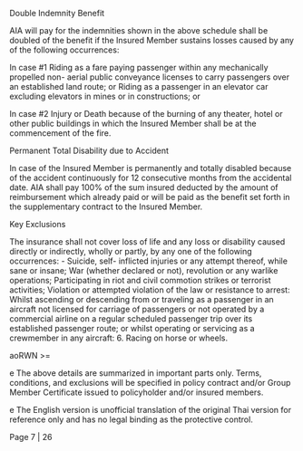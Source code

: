 Double Indemnity Benefit

AIA will pay for the indemnities shown in the above schedule shall be doubled of the benefit if
the Insured Member sustains losses caused by any of the following occurrences:

In case #1 Riding as a fare paying passenger within any mechanically propelled non- aerial
public conveyance licenses to carry passengers over an established land route;
or Riding as a passenger in an elevator car excluding elevators in mines or in
constructions; or

In case #2 Injury or Death because of the burning of any theater, hotel or other public
buildings in which the Insured Member shall be at the commencement of the
fire.

Permanent Total Disability due to Accident

In case of the Insured Member is permanently and totally disabled because of the accident
continuously for 12 consecutive months from the accidental date. AIA shall pay 100% of the sum
insured deducted by the amount of reimbursement which already paid or will be paid as the benefit
set forth in the supplementary contract to the Insured Member.

Key Exclusions

The insurance shall not cover loss of life and any loss or disability caused directly or indirectly,
wholly or partly, by any one of the following occurrences: -
Suicide, self- inflicted injuries or any attempt thereof, while sane or insane;
War (whether declared or not), revolution or any warlike operations;
Participating in riot and civil commotion strikes or terrorist activities;
Violation or attempted violation of the law or resistance to arrest:
Whilst ascending or descending from or traveling as a passenger in an aircraft not licensed for
carriage of passengers or not operated by a commercial airline on a regular scheduled
passenger trip over its established passenger route; or whilst operating or servicing as a
crewmember in any aircraft:
6. Racing on horse or wheels.

aoRWN >=

e The above details are summarized in important parts only. Terms, conditions, and exclusions will be specified in policy contract and/or Group Member Certificate
issued to policyholder and/or insured members.

e The English version is unofficial translation of the original Thai version for reference only and has no legal binding as the protective control.

Page 7 | 26
